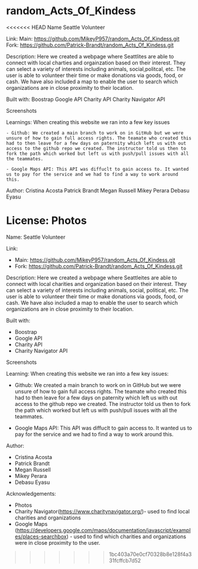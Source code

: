 # random_Acts_Of_Kindess
<<<<<<< HEAD
Name
    Seattle Volunteer

Link: 
    Main: https://github.com/MikeyP957/random_Acts_Of_Kindess.git
    Fork: https://github.com/Patrick-Brandt/random_Acts_Of_Kindess.git

Description:
    Here we created a webpage where Seattlites are able to connect with local charties and orgainzation based on their interest. They can select a variety of interests including animals, social,politcal, etc. The user is able to volunteer their time or make donations via goods, food, or cash. We have also included a map to enable the user to search which organizations are in close proximity to their location. 

Built with:
    Boostrap
    Google API
    Charity API
    Charity Navigator API

Screenshots

Learnings:
    When creating this website we ran into a few key issues
    
    - Github: We created a main branch to work on in GitHub but we were unsure of how to gain full access rights. The teamate who created this had to then leave for a few days on paternity which left us with out access to the github repo we created. The instructor told us then to fork the path which worked but left us with push/pull issues with all the teammates. 

    - Google Maps API: This API was diffuclt to gain access to. It wanted us to pay for the service and we had to find a way to work around this. 
    

Author:
    Cristina Acosta 
    Patrick Brandt
    Megan Russell
    Mikey Perara
    Debasu Eyasu

License:
    Photos
=======
Name:
    Seattle Volunteer

Link: 
- Main: https://github.com/MikeyP957/random_Acts_Of_Kindess.git
- Fork: https://github.com/Patrick-Brandt/random_Acts_Of_Kindess.git

Description:
   Here we created a webpage where Seattleites are able to connect with local charities and organization based on their interest. They can select a variety of interests including animals, social, political, etc. The user is able to volunteer their time or make donations via goods, food, or cash. We have also included a map to enable the user to search which organizations are in close proximity to their location.

Built with:
- Boostrap
- Google API
- Charity API
- Charity Navigator API

Screenshots

Learning:
    When creating this website we ran into a few key issues:
    
- Github: We created a main branch to work on in GitHub but we were unsure of how to gain full access rights. The teamate who created this had to then leave for a few days on paternity which left us with out access to the github repo we created. The instructor told us then to fork the path which worked but left us with push/pull issues with all the teammates. 

- Google Maps API: This API was diffuclt to gain access to. It wanted us to pay for the service and we had to find a way to work around this. 
    

Author:
- Cristina Acosta 
- Patrick Brandt
- Megan Russell
- Mikey Perara
- Debasu Eyasu

Acknowledgements:
- Photos
- Charity Navigator(https://www.charitynavigator.org/)- used to find local charities and organizations 
- Google Maps (https://developers.google.com/maps/documentation/javascript/examples/places-searchbox) - used to find which charities and organizations were in close proximity to the user.
>>>>>>> 1bc403a70e0cf70328b8e128f4a331fcffcb7d52
